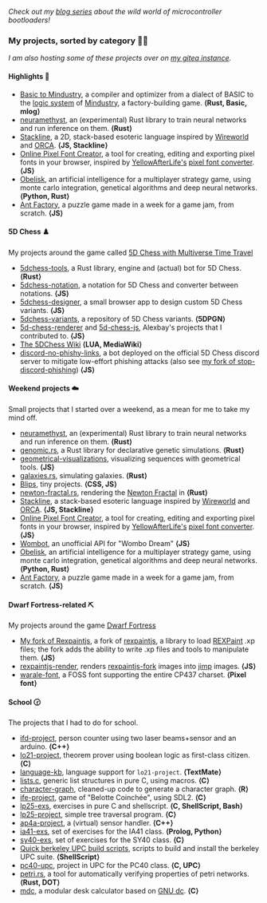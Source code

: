 *Check out my [blog series](https://shadamethyst.xyz/blog/bootloader-basics) about the wild world of microcontroller bootloaders!*

### My projects, sorted by category :rainbow_flag:

*I am also hosting some of these projects over on [my gitea instance](https://git.shadamethyst.xyz/).*

#### Highlights :star2:

- [Basic to Mindustry](https://github.com/adri326/basic-to-mindustry), a compiler and optimizer from a dialect of BASIC to the [logic system](https://www.reddit.com/r/Mindustry/comments/kfea1e/an_overly_indepth_logic_guide/) of [Mindustry](https://github.com/Anuken/Mindustry/), a factory-building game. **⟨Rust, Basic, mlog⟩**
- [neuramethyst](https://github.com/adri326/neuramethyst), an (experimental) Rust library to train neural networks and run inference on them. **⟨Rust⟩**
- [Stackline](https://github.com/adri326/stackline), a 2D, stack-based esoteric language inspired by [Wireworld](https://mathworld.wolfram.com/WireWorld.html) and [ORCA](https://github.com/hundredrabbits/Orca). **⟨JS, Stackline⟩**
- [Online Pixel Font Creator](https://github.com/adri326/online-pixel-font-creator), a tool for creating, editing and exporting pixel fonts in your browser, inspired by [YellowAfterLife's](https://yal.cc) [pixel font converter](https://yellowafterlife.itch.io/pixelfont). **⟨JS⟩**
- [Obelisk](https://github.com/adri326/obelisk), an artificial intelligence for a multiplayer strategy game, using monte carlo integration, genetical algorithms and deep neural networks. **⟨Python, Rust⟩**
- [Ant Factory](https://github.com/adri326/ant-factory), a puzzle game made in a week for a game jam, from scratch. **⟨JS⟩**

#### 5D Chess :chess_pawn:

My projects around the game called [5D Chess with Multiverse Time Travel](https://5dchesswithmultiversetimetravel.com/)

- [5dchess-tools](https://github.com/adri326/5dchess-tools), a Rust library, engine and (actual) bot for 5D Chess. **⟨Rust⟩**
- [5dchess-notation](https://github.com/adri326/5dchess-notation), a notation for 5D Chess and converter between notations. **⟨JS⟩**
- [5dchess-designer](https://github.com/adri326/5dchess-designer), a small browser app to design custom 5D Chess variants. **⟨JS⟩**
- [5dchess-variants](https://github.com/adri326/5dchess-variants), a repository of 5D Chess variants. **⟨5DPGN⟩**
- [5d-chess-renderer](https://gitlab.com/alexbay218/5d-chess-renderer) and [5d-chess-js](https://gitlab.com/alexbay218/5d-chess-js), Alexbay's projects that I contributed to. **⟨JS⟩**
- [The 5DChess Wiki](https://5d-chess.fandom.com/) **⟨LUA, MediaWiki⟩**
- [discord-no-phishy-links](https://github.com/adri326/discord-no-phishy-links), a bot deployed on the official 5D Chess discord server to mitigate low-effort phishing attacks (also see [my fork of stop-discord-phishing](https://github.com/adri326/stop-discord-phishing)) **⟨JS⟩**

#### Weekend projects :cloud:

Small projects that I started over a weekend, as a mean for me to take my mind off.

- [neuramethyst](https://github.com/adri326/neuramethyst), an (experimental) Rust library to train neural networks and run inference on them. **⟨Rust⟩**
- [genomic.rs](https://github.com/adri326/genomic-rs), a Rust library for declarative genetic simulations. **⟨Rust⟩**
- [geometrical-visualizations](https://github.com/adri326/geometrical-visualizations), visualizing sequences with geometrical tools. **⟨JS⟩**
- [galaxies.rs](https://github.com/adri326/galaxies.rs), simulating galaxies. **⟨Rust⟩**
- [Blips](https://github.com/adri326/blips), tiny projects. **⟨CSS, JS⟩**
- [newton-fractal.rs](https://github.com/adri326/newton-fractal.rs), rendering the [Newton Fractal](https://en.wikipedia.org/wiki/Newton_fractal) in **⟨Rust⟩**
- [Stackline](https://github.com/adri326/stackline), a stack-based esoteric language inspired by [Wireworld](https://mathworld.wolfram.com/WireWorld.html) and [ORCA](https://github.com/hundredrabbits/Orca). **⟨JS, Stackline⟩**
- [Online Pixel Font Creator](https://github.com/adri326/online-pixel-font-creator), a tool for creating, editing and exporting pixel fonts in your browser, inspired by [YellowAfterLife's](https://yal.cc) [pixel font converter](https://yellowafterlife.itch.io/pixelfont). **⟨JS⟩**
- [Wombot](https://github.com/adri326/wombot), an unofficial API for "Wombo Dream" **⟨JS⟩**
- [Obelisk](https://github.com/adri326/obelisk), an artificial intelligence for a multiplayer strategy game, using monte carlo integration, genetical algorithms and deep neural networks. **⟨Python, Rust⟩**
- [Ant Factory](https://github.com/adri326/ant-factory), a puzzle game made in a week for a game jam, from scratch. **⟨JS⟩**

#### Dwarf Fortress-related :pick:

My projects around the game [Dwarf Fortress](http://www.bay12games.com/dwarves/)

- [My fork of Rexpaintjs](https://github.com/adri326/rexpaintjs-fork), a fork of [rexpaintjs](https://github.com/chiguireitor/rexpaintjs/), a library to load [REXPaint](https://www.gridsagegames.com/rexpaint/) .xp files; the fork adds the ability to write .xp files and tools to manipulate them. **⟨JS⟩**
- [rexpaintjs-render](https://github.com/adri326/rexpaintjs-render), renders [rexpaintjs-fork](https://github.com/adri326/rexpaintjs-fork) images into [jimp](https://www.npmjs.com/package/jimp) images. **⟨JS⟩**
- [warale-font](https://github.com/adri326/warale-font), a FOSS font supporting the entire CP437 charset. **⟨Pixel font⟩**

#### School :clock230:

The projects that I had to do for school.

- [ifd-project](https://github.com/adri326/ifd-project), person counter using two laser beams+sensor and an arduino. **⟨C++⟩**
- [lo21-project](https://github.com/adri326/lo21-project), theorem prover using boolean logic as first-class citizen. **⟨C⟩**
- [language-kb](https://github.com/adri326/language-kb), language support for `lo21-project`. **⟨TextMate⟩**
- [lists.c](https://github.com/adri326/lists.c), generic list structures in pure C, using macros. **⟨C⟩**
- [character-graph](https://github.com/adri326/character-graph), cleaned-up code to generate a character graph. **⟨R⟩**
- [ife-project](https://github.com/adri326/ife-project), game of "Belotte Coinchée", using SDL2. **⟨C⟩**
- [lp25-exs](https://github.com/adri326/lp25-exs), exercises in pure C and shellscript. **⟨C, ShellScript, Bash⟩**
- [lp25-project](https://github.com/adri326/lp25-project), simple tree traversal program. **⟨C⟩**
- [ap4a-project](https://github.com/adri326/ap4a-project), a (virtual) sensor handler. **⟨C++⟩**
- [ia41-exs](https://github.com/adri326/ia41-exs), set of exercises for the IA41 class. **⟨Prolog, Python⟩**
- [sy40-exs](https://github.com/adri326/sy40-exs), set of exercises for the SY40 class. **⟨C⟩**
- [Quick berkeley UPC build scripts](https://gist.github.com/adri326/471d02e55bc541f8eb158e004cd1582d), scripts to build and install the berkeley UPC suite. **⟨ShellScript⟩**
- [pc40-upc](https://github.com/adri326/pc40-upc), project in UPC for the PC40 class. **⟨C, UPC⟩**
- [petri.rs](https://github.com/adri326/petri.rs), a tool for automatically verifying properties of petri networks. **⟨Rust, DOT⟩**
- [mdc](https://github.com/adri326/mdc), a modular desk calculator based on [GNU dc](https://linux.die.net/man/1/dc). **⟨C⟩**
